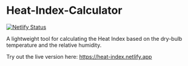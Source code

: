 # Heat-Index-Calculator
[![Netlify Status](https://api.netlify.com/api/v1/badges/81818efa-9c82-48cb-bdec-9fc5d84f1b47/deploy-status)](https://app.netlify.com/sites/heat-index/deploys)


A lightweight tool for calculating the Heat Index based on the dry-bulb temperature and the relative humidity.

Try out the live version here: https://heat-index.netlify.app
